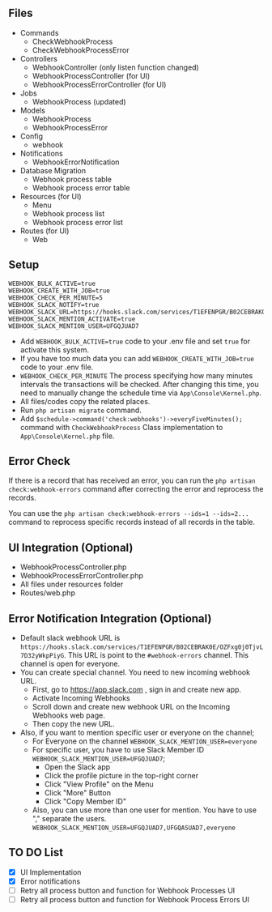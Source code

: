 ## Files

- Commands
  - CheckWebhookProcess
  - CheckWebhookProcessError
- Controllers
  - WebhookController (only listen function changed)
  - WebhookProcessController (for UI)
  - WebhookProcessErrorController (for UI)
- Jobs
  - WebhookProcess (updated)
- Models
  - WebhookProcess
  - WebhookProcessError
- Config
  - webhook
- Notifications
  - WebhookErrorNotification
- Database Migration
  - Webhook process table
  - Webhook process error table
- Resources (for UI)
  - Menu
  - Webhook process list
  - Webhook process error list
- Routes (for UI)
  - Web

## Setup

```dotenv
WEBHOOK_BULK_ACTIVE=true
WEBHOOK_CREATE_WITH_JOB=true
WEBHOOK_CHECK_PER_MINUTE=5
WEBHOOK_SLACK_NOTIFY=true
WEBHOOK_SLACK_URL=https://hooks.slack.com/services/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
WEBHOOK_SLACK_MENTION_ACTIVATE=true
WEBHOOK_SLACK_MENTION_USER=UFGQJUAD7
```

- Add `WEBHOOK_BULK_ACTIVE=true` code to your .env file and set `true` for activate this system.
- If you have too much data you can add `WEBHOOK_CREATE_WITH_JOB=true` code to your .env file.
- `WEBHOOK_CHECK_PER_MINUTE` The process specifying how many minutes intervals the transactions will be checked. After changing this time, you need to manually change the schedule time via `App\Console\Kernel.php`.
- All files/codes copy the related places.
- Run `php artisan migrate` command.
- Add `$schedule->command('check:webhooks')->everyFiveMinutes();` command with `CheckWebhookProcess` Class implementation to `App\Console\Kernel.php` file.

## Error Check

If there is a record that has received an error, you can run the `php artisan check:webhook-errors` command after correcting the error and reprocess the records.

You can use the `php artisan check:webhook-errors --ids=1 --ids=2...` command to reprocess specific records instead of all records in the table.

## UI Integration (Optional)
- WebhookProcessController.php
- WebhookProcessErrorController.php
- All files under resources folder
- Routes/web.php

## Error Notification Integration (Optional)
- Default slack webhook URL is `https://hooks.slack.com/services/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`. This URL is point to the `#webhook-errors` channel. This channel is open for everyone.
- You can create special channel. You need to new incoming webhook URL.
  - First, go to https://app.slack.com , sign in and create new app. 
  - Activate Incoming Webhooks
  - Scroll down and create new webhook URL on the Incoming Webhooks web page.
  - Then copy the new URL.
- Also, if you want to mention specific user or everyone on the channel;
  - For Everyone on the channel `WEBHOOK_SLACK_MENTION_USER=everyone`
  - For specific user, you have to use Slack Member ID `WEBHOOK_SLACK_MENTION_USER=UFGQJUAD7`; 
    - Open the Slack app
    - Click the profile picture in the top-right corner
    - Click "View Profile" on the Menu
    - Click "More" Button
    - Click "Copy Member ID"
  - Also, you can use more than one user for mention. You have to use "," separate the users. `WEBHOOK_SLACK_MENTION_USER=UFGQJUAD7,UFGQASUAD7,everyone`

## TO DO List

- [x] UI Implementation
- [x] Error notifications
- [ ] Retry all process button and function for Webhook Processes UI
- [ ] Retry all process button and function for Webhook Process Errors UI